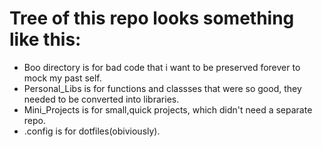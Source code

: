 # Tree of this repo looks something like this:
- Boo directory is for bad code that i want to be preserved forever to mock my past self.
- Personal_Libs is for functions and classses that were so good, they needed to be converted into libraries.
- Mini_Projects is for small,quick projects, which didn't need a separate repo.
- .config is for dotfiles(obiviously).
